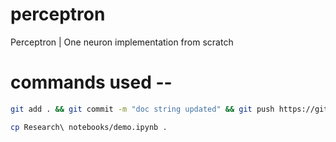 # perceptron
Perceptron | One neuron  implementation from scratch

# commands used --
```bash
git add . && git commit -m "doc string updated" && git push https://github.com/sairam852/perceptron.git main
```
```bash
cp Research\ notebooks/demo.ipynb .
```